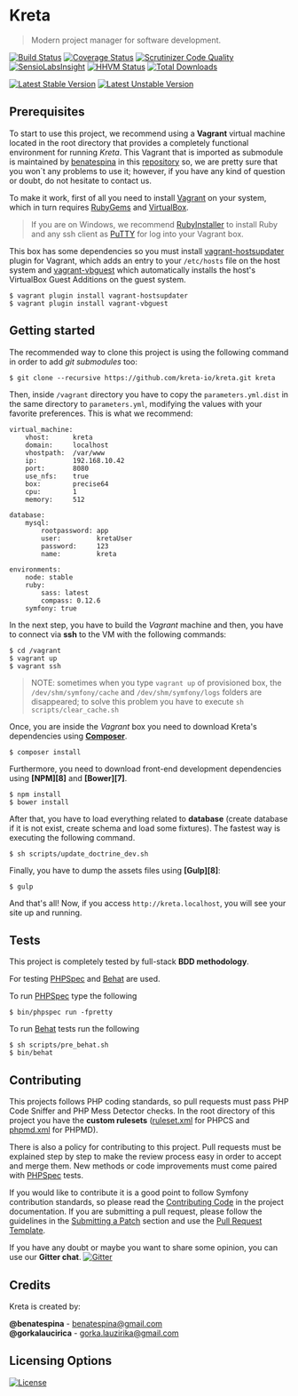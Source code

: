 # Kreta
> Modern project manager for software development.

[![Build Status](https://travis-ci.org/kreta-io/kreta.svg?branch=master)](https://travis-ci.org/kreta-io/kreta)
[![Coverage Status](https://img.shields.io/coveralls/kreta-io/kreta.svg)](https://coveralls.io/r/kreta-io/kreta)
[![Scrutinizer Code Quality](https://scrutinizer-ci.com/g/kreta-io/kreta/badges/quality-score.png?b=master)](https://scrutinizer-ci.com/g/kreta-io/kreta/?branch=master)
[![SensioLabsInsight](https://insight.sensiolabs.com/projects/c744caca-06bb-4b7f-9e0d-96282f4e8469/mini.png)](https://insight.sensiolabs.com/projects/c744caca-06bb-4b7f-9e0d-96282f4e8469)
[![HHVM Status](http://hhvm.h4cc.de/badge/kreta/kreta.svg)](http://hhvm.h4cc.de/package/kreta/kreta)
[![Total Downloads](https://poser.pugx.org/kreta/kreta/downloads.svg)](https://packagist.org/packages/kreta/kreta)

[![Latest Stable Version](https://poser.pugx.org/kreta/kreta/v/stable.svg)](https://packagist.org/packages/kreta/kreta)
[![Latest Unstable Version](https://poser.pugx.org/kreta/kreta/v/unstable.svg)](https://packagist.org/packages/kreta/kreta)

Prerequisites
-------------
To start to use this project, we recommend using a **Vagrant** virtual machine located in the root directory that provides a completely functional environment for running *Kreta*. This Vagrant that is imported as submodule is maintained by [benatespina](https://github.com/benatespina) in this [repository](https://github.com/benatespina/default-vagrant) so, we are pretty sure that you won`t any problems to use it; however, if you have any kind of question or doubt, do not hesitate to contact us.

To make it work, first of all you need to install [Vagrant](http://docs.vagrantup.com/v2/installation/index.html) on your system, which in turn requires [RubyGems](https://rubygems.org/pages/download) and [VirtualBox](https://www.virtualbox.org/wiki/Downloads).

>  If you are on Windows, we recommend [RubyInstaller](http://rubyinstaller.org/) to install Ruby and any ssh client as [PuTTY](http://www.chiark.greenend.org.uk/~sgtatham/putty/download.html) for log into your Vagrant box.

This box has some dependencies so you must install [vagrant-hostsupdater](https://github.com/cogitatio/vagrant-hostsupdater) plugin for Vagrant, which adds an entry to your `/etc/hosts` file on the host system and [vagrant-vbguest](https://github.com/dotless-de/vagrant-vbguest) which automatically installs the host's VirtualBox Guest Additions on the guest system.
```
$ vagrant plugin install vagrant-hostsupdater
$ vagrant plugin install vagrant-vbguest
```

Getting started
---------------

The recommended way to clone this project is using the following command in order to add *git submodules* too:

    $ git clone --recursive https://github.com/kreta-io/kreta.git kreta

Then, inside `/vagrant` directory you have to copy the `parameters.yml.dist` in the same directory to `parameters.yml`, modifying the values with your favorite preferences. This is what we recommend:

```
virtual_machine:
    vhost:      kreta
    domain:     localhost
    vhostpath:  /var/www
    ip:         192.168.10.42
    port:       8080
    use_nfs:    true
    box:        precise64
    cpu:        1
    memory:     512

database:
    mysql:
        rootpassword: app
        user:         kretaUser     
        password:     123           
        name:         kreta

environments:
    node: stable
    ruby:
        sass: latest
        compass: 0.12.6
    symfony: true
```

In the next step, you have to build the *Vagrant* machine and then, you have to connect via **ssh** to the VM with the
following commands:

    $ cd /vagrant
    $ vagrant up
    $ vagrant ssh

> NOTE: sometimes when you type `vagrant up` of provisioned box, the `/dev/shm/symfony/cache` and `/dev/shm/symfony/logs`
folders are disappeared; to solve this problem you have to execute `sh scripts/clear_cache.sh`

Once, you are inside the *Vagrant* box you need to download Kreta's dependencies using **[Composer][6]**.

    $ composer install
    
Furthermore, you need to download front-end development dependencies using **[NPM][8]** and **[Bower][7]**.
    
    $ npm install
    $ bower install

After that, you have to load everything related to **database** (create database if it is not exist, create schema and load some fixtures). The fastest way is executing the following command.

    $ sh scripts/update_doctrine_dev.sh

Finally, you have to dump the assets files using **[Gulp][8]**:

    $ gulp

And that's all! Now, if you access `http://kreta.localhost`, you will see your site up and running.

Tests
-----
This project is completely tested by full-stack **BDD methodology**.

For testing [PHPSpec][1] and [Behat][5] are used.

To run [PHPSpec][1] type the following

    $ bin/phpspec run -fpretty

To run [Behat][5] tests run the following

    $ sh scripts/pre_behat.sh
    $ bin/behat

Contributing
------------

This projects follows PHP coding standards, so pull requests must pass PHP Code Sniffer and PHP Mess Detector
checks. In the root directory of this project you have the **custom rulesets** ([ruleset.xml]() for PHPCS and
[phpmd.xml]() for PHPMD).

There is also a policy for contributing to this project. Pull requests must
be explained step by step to make the review process easy in order to
accept and merge them. New methods or code improvements must come paired with [PHPSpec][1] tests.

If you would like to contribute it is a good point to follow Symfony contribution standards,
so please read the [Contributing Code][2] in the project
documentation. If you are submitting a pull request, please follow the guidelines
in the [Submitting a Patch][3] section and use the [Pull Request Template][4].

If you have any doubt or maybe you want to share some opinion, you can use our **Gitter chat**.
[![Gitter](https://badges.gitter.im/Join%20Chat.svg)](https://gitter.im/kreta-io/kreta?utm_source=badge&utm_medium=badge&utm_campaign=pr-badge&utm_content=badge)

[1]: http://www.phpspec.net/
[2]: http://symfony.com/doc/current/contributing/code/index.html
[3]: http://symfony.com/doc/current/contributing/code/patches.html#check-list
[4]: http://symfony.com/doc/current/contributing/code/patches.html#make-a-pull-request
[5]: http://behat.org
[6]: http://getcomposer.org/download

Credits
-------
Kreta is created by:
>
**@benatespina** - [benatespina@gmail.com](mailto:benatespina@gmail.com)<br/>
**@gorkalaucirica** - [gorka.lauzirika@gmail.com](mailto:gorka.lauzirika@gmail.com)

Licensing Options
-----------------
[![License](https://poser.pugx.org/kreta/kreta/license.svg)](https://github.com/kreta-io/kreta/blob/master/LICENSE.md)
